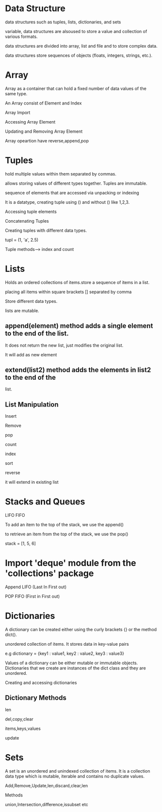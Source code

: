 # Data Structure

data structures such as tuples, lists, dictionaries, and sets

variable, data structures are alsoused to store a value and collection of various formats.

data structures are divided into array, list and file and to store complex data.

data structures store sequences of objects (floats, integers, strings, etc.).

# Array
Array as a container that can hold a fixed number of data values of the same type.

An Array consist of Element and Index

Array Import

Accessing Array Element

Updating and Removing Array Element 

Array opeartion have reverse,append,pop

# Tuples

hold multiple values within them separated by commas.

allows storing values of different types together. Tuples are immutable.

sequence of elements that are accessed via unpacking or indexing

It is a datatype, creating tuple using () and without () like 1,2,3.

Accessing tuple elements

Concatenating Tuples

Creating tuples with different data types.

tupl = (1, 'a', 2.5)

Tuple methods--> index and count

# Lists

Holds an ordered collections of items.store a sequence of items in a list.

placing all items within square brackets [] separated by comma

Store different data types.

lists are mutable.

## append(element) method adds a single element to the end of the list.
It does not return the new list, just modifies the original list.

It will add as new element
## extend(list2) method adds the elements in list2 to the end of the
list.

## List Manipulation

Insert

Remove

pop

count

index

sort

reverse

it will extend in existing list


# Stacks and Queues
LIFO      FIFO

To add an item to the top of the stack, we use the append()

to retrieve an item from the top of the stack, we use the pop()

stack = [1, 5, 6]


# Import 'deque' module from the 'collections' package

Append LIFO (Last In First out)

POP FIFO (First in First out)


# Dictionaries

A dictionary can be created either using the curly brackets {} or the method dict().

unordered collection of items. It stores data in key-value pairs

e.g dictionary = {key1 : value1, key2 : value2, key3 : value3}

 Values of a dictionary can be either mutable or immutable objects. Dictionaries that we create are instances 
 of the dict class and they are unordered.
 
 Creating and accessing dictionaries
 
 ## Dictionary Methods
 len
 
 del,copy,clear

 items,keys,values
 
 update
 
 # Sets
 
   A set is an unordered and unindexed collection of items. It is a collection data type which is mutable, iterable and contains no duplicate values.
   
   Add,Remove,Update,len,discard,clear,len 
   
   
  Methods
  
  union,Intersection,difference,issubset etc
 
